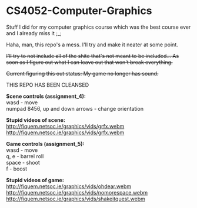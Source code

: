 CS4052-Computer-Graphics
========================

Stuff I did for my computer graphics course which was the best course ever and I already miss it ;_;

Haha, man, this repo's a mess. I'll try and make it neater at some point. 

<s>I'll try to not include all of the shite that's not meant to be included... As soon as I figure out what I can leave out that won't break everything.</s>

<s>Current figuring this out status: My game no longer has sound.</s>

THIS REPO HAS BEEN CLEANSED

<b>Scene controls (assignment_4):</b>
<br>wasd - move
<br>numpad 8456, up and down arrows - change orientation

<b>Stupid videos of scene:</b>
<br>http://fiquem.netsoc.ie/graphics/vids/grfx.webm
<br>http://fiquem.netsoc.ie/graphics/vids/grfx.webm

<b>Game controls (assignment_5):</b>
<br>wasd - move
<br>q, e - barrel roll
<br>space - shoot
<br>f - boost

<b>Stupid videos of game:</b>
<br>http://fiquem.netsoc.ie/graphics/vids/ohdear.webm
<br>http://fiquem.netsoc.ie/graphics/vids/nomorespace.webm
<br>http://fiquem.netsoc.ie/graphics/vids/shakeitquest.webm
